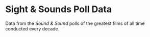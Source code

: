 # Sight & Sounds Poll Data
Data from the _Sound & Sound_ polls of the greatest films of all time conducted every decade.
